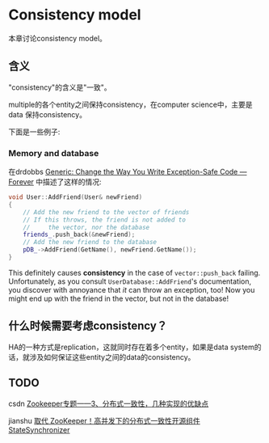 # Consistency model

本章讨论consistency model。

## 含义

"consistency"的含义是"一致"。

multiple的各个entity之间保持consistency，在computer science中，主要是data 保持consistency。

下面是一些例子:

### Memory and database

在drdobbs [Generic: Change the Way You Write Exception-Safe Code — Forever](https://www.drdobbs.com/cpp/generic-change-the-way-you-write-excepti/184403758) 中描述了这样的情况:

```C++
void User::AddFriend(User& newFriend)
{
    // Add the new friend to the vector of friends
    // If this throws, the friend is not added to
    //     the vector, nor the database
    friends_.push_back(&newFriend);
    // Add the new friend to the database
    pDB_->AddFriend(GetName(), newFriend.GetName());
}
```

This definitely causes **consistency** in the case of `vector::push_back` failing. Unfortunately, as you consult `UserDatabase::AddFriend`'s documentation, you discover with annoyance that *it* can throw an exception, too! Now you might end up with the friend in the vector, but not in the database!

## 什么时候需要考虑consistency？

HA的一种方式是replication，这就同时存在着多个entity，如果是data system的话，就涉及如何保证这些entity之间的data的consistency。





## TODO

csdn [Zookeeper专题——3、分布式一致性，几种实现的优缺点](https://blog.csdn.net/Happy_wu/article/details/80197356)



jianshu [取代 ZooKeeper！高并发下的分布式一致性开源组件 StateSynchronizer](https://www.jianshu.com/p/2691ef1c2b35)

